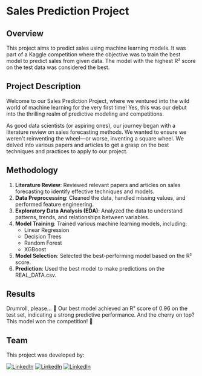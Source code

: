 # Sales Prediction Project


## Overview
This project aims to predict sales using machine learning models. It was part of a Kaggle competition where the objective was to train the best model to predict sales from given data. The model with the highest R² score on the test data was considered the best.

## Project Description
Welcome to our Sales Prediction Project, where we ventured into the wild world of machine learning for the very first time! Yes, this was our debut into the thrilling realm of predictive modeling and competitions.

As good data scientists (or aspiring ones), our journey began with a literature review on sales forecasting methods. We wanted to ensure we weren't reinventing the wheel—or worse, inventing a square wheel. We delved into various papers and articles to get a grasp on the best techniques and practices to apply to our project.


## Methodology
1. **Literature Review**: Reviewed relevant papers and articles on sales forecasting to identify effective techniques and models.
2. **Data Preprocessing**: Cleaned the data, handled missing values, and performed feature engineering.
3. **Exploratory Data Analysis (EDA)**: Analyzed the data to understand patterns, trends, and relationships between variables.
4. **Model Training**: Trained various machine learning models, including:
   - Linear Regression
   - Decision Trees
   - Random Forest
   - XGBoost
5. **Model Selection**: Selected the best-performing model based on the R² score.
6. **Prediction**: Used the best model to make predictions on the REAL_DATA.csv.

## Results
Drumroll, please... 🥁 Our best model achieved an R² score of 0.96 on the test set, indicating a strong predictive performance. And the cherry on top? This model won the competition! 🎉 

## Team
This project was developed by:

[![LinkedIn](https://img.shields.io/badge/Alexandre-0077B5?style=for-the-badge&logo=linkedin&logoColor=white)](https://www.linkedin.com/in/alex-conte/)
[![LinkedIn](https://img.shields.io/badge/Rodrigo-0077B5?style=for-the-badge&logo=linkedin&logoColor=white)](https://www.linkedin.com/in/rodrigo-pierini/)
[![LinkedIn](https://img.shields.io/badge/Lydia-0077B5?style=for-the-badge&logo=linkedin&logoColor=white)](https://www.linkedin.com/in/lylrg/)

